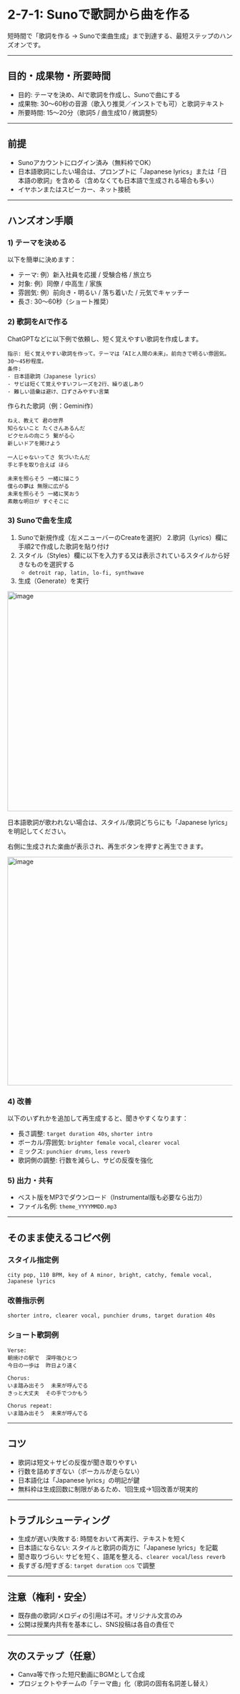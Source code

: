 # 2-7-1: Sunoで歌詞から曲を作る

短時間で「歌詞を作る → Sunoで楽曲生成」まで到達する、最短ステップのハンズオンです。

---

## 目的・成果物・所要時間

- 目的: テーマを決め、AIで歌詞を作成し、Sunoで曲にする
- 成果物: 30〜60秒の音源（歌入り推奨／インストでも可）と歌詞テキスト
- 所要時間: 15〜20分（歌詞5 / 曲生成10 / 微調整5）

---

## 前提

- Sunoアカウントにログイン済み（無料枠でOK）
- 日本語歌詞にしたい場合は、プロンプトに「Japanese lyrics」または「日本語の歌詞」を含める（含めなくても日本語で生成される場合も多い）
- イヤホンまたはスピーカー、ネット接続

---

## ハンズオン手順

### 1) テーマを決める

以下を簡単に決めます：
- テーマ: 例）新入社員を応援 / 受験合格 / 旅立ち
- 対象: 例）同僚 / 中高生 / 家族
- 雰囲気: 例）前向き・明るい / 落ち着いた / 元気でキャッチー
- 長さ: 30〜60秒（ショート推奨）

### 2) 歌詞をAIで作る

ChatGPTなどに以下例で依頼し、短く覚えやすい歌詞を作成します。

```
指示: 短く覚えやすい歌詞を作って。テーマは「AIと人間の未来」。前向きで明るい雰囲気。30〜45秒程度。
条件:
- 日本語歌詞（Japanese lyrics）
- サビは短くて覚えやすいフレーズを2行、繰り返しあり
- 難しい語彙は避け、口ずさみやすい言葉
```

作られた歌詞（例：Gemini作）

```
ねえ、教えて 君の世界
知らないこと たくさんあるんだ
ピクセルの向こう 繋がる心
新しいドアを開けよう

一人じゃないってさ 気づいたんだ
手と手を取り合えば ほら

未来を照らそう 一緒に描こう
僕らの夢は 無限に広がる
未来を照らそう 一緒に笑おう
素敵な明日が すぐそこに
```

### 3) Sunoで曲を生成

1. Sunoで新規作成（左メニューバーのCreateを選択）
2.歌詞（Lyrics）欄に手順2で作成した歌詞を貼り付け
3. スタイル（Styles）欄に以下を入力する又は表示されているスタイルから好きなものを選択する
   - `detroit rap, latin, lo-fi, synthwave`
5. 生成（Generate）を実行

<img width="558" height="493" alt="image" src="https://github.com/user-attachments/assets/6eb53034-5e68-481e-a7cd-3fe09b196e19" />

日本語歌詞が歌われない場合は、スタイル/歌詞どちらにも「Japanese lyrics」を明記してください。

右側に生成された楽曲が表示され、再生ボタンを押すと再生できます。

<img width="536" height="512" alt="image" src="https://github.com/user-attachments/assets/ca068d02-0354-4711-b215-6f5ca944997c" />


### 4) 改善

以下のいずれかを追加して再生成すると、聞きやすくなります：
- 長さ調整: `target duration 40s`, `shorter intro`
- ボーカル/雰囲気: `brighter female vocal`, `clearer vocal`
- ミックス: `punchier drums`, `less reverb`
- 歌詞側の調整: 行数を減らし、サビの反復を強化

### 5) 出力・共有

- ベスト版をMP3でダウンロード（Instrumental版も必要なら出力）
- ファイル名例: `theme_YYYYMMDD.mp3`

---

## そのまま使えるコピペ例

### スタイル指定例

```
city pop, 110 BPM, key of A minor, bright, catchy, female vocal, Japanese lyrics
```

### 改善指示例

```
shorter intro, clearer vocal, punchier drums, target duration 40s
```

### ショート歌詞例

```
Verse:
朝焼けの駅で  深呼吸ひとつ
今日の一歩は  昨日より遠く

Chorus:
いま踏み出そう  未来が呼んでる
きっと大丈夫  その手でつかもう

Chorus repeat:
いま踏み出そう  未来が呼んでる
```

---

## コツ

- 歌詞は短文＋サビの反復が聞き取りやすい
- 行数を詰めすぎない（ボーカルが走らない）
- 日本語化は「Japanese lyrics」の明記が鍵
- 無料枠は生成回数に制限があるため、1回生成→1回改善が現実的

---

## トラブルシューティング

- 生成が遅い/失敗する: 時間をおいて再実行、テキストを短く
- 日本語にならない: スタイルと歌詞の両方に「Japanese lyrics」を記載
- 聞き取りづらい: サビを短く、語尾を整える、`clearer vocal`/`less reverb`
- 長すぎる/短すぎる: `target duration ○○s` で調整

---

## 注意（権利・安全）

- 既存曲の歌詞/メロディの引用は不可。オリジナル文言のみ
- 公開は授業内共有を基本にし、SNS投稿は各自の責任で

---

## 次のステップ（任意）

- Canva等で作った短尺動画にBGMとして合成
- プロジェクトやチームの「テーマ曲」化（歌詞の固有名詞差し替え）
